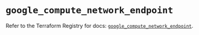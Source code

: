 # `google_compute_network_endpoint`

Refer to the Terraform Registry for docs: [`google_compute_network_endpoint`](https://registry.terraform.io/providers/hashicorp/google/6.35.0/docs/resources/compute_network_endpoint).
